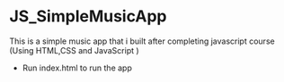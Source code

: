 # JS_SimpleMusicApp
This is a simple music app that i built after completing javascript course
(Using HTML,CSS and JavaScript )

- Run index.html to run the app
